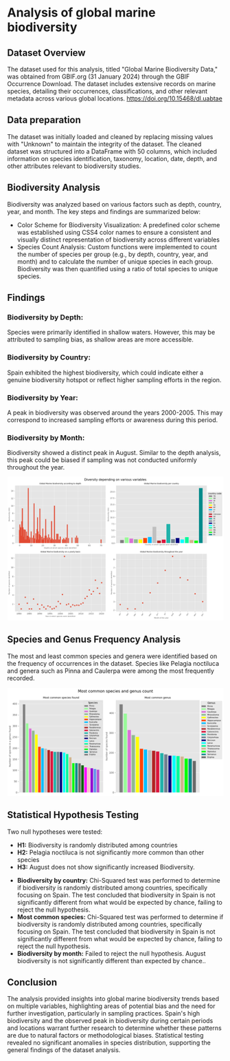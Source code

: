 <h1> Analysis of global marine biodiversity </h1>
<h2>Dataset Overview</h2>
<p>The dataset used for this analysis, titled "Global Marine Biodiversity Data," was obtained from GBIF.org (31 January 2024) through the GBIF Occurrence Download. The dataset includes extensive records on marine species, detailing their occurrences, classifications, and other relevant metadata across various global locations. <a href="https://doi.org/10.15468/dl.uabtae">https://doi.org/10.15468/dl.uabtae</a></p>
<h2>Data preparation</h2>
<p>The dataset was initially loaded and cleaned by replacing missing values with "Unknown" to maintain the integrity of the dataset. The cleaned dataset was structured into a DataFrame with 50 columns, which included information on species identification, taxonomy, location, date, depth, and other attributes relevant to biodiversity studies.</p>

<h2>Biodiversity Analysis</h2>
<p>Biodiversity was analyzed based on various factors such as depth, country, year, and month. The key steps and findings are summarized below:</p>
<ul>
    <li>Color Scheme for Biodiversity Visualization: A predefined color scheme was established using CSS4 color names to ensure a consistent and visually distinct representation of biodiversity across different variables</li>
    <li>Species Count Analysis: Custom functions were implemented to count the number of species per group (e.g., by depth, country, year, and month) and to calculate the number of unique species in each group. Biodiversity was then quantified using a ratio of total species to unique species.</li>
</ul>

<h2>Findings</h2>
<h3>Biodiversity by Depth:</h3>

<p>Species were primarily identified in shallow waters. However, this may be attributed to sampling bias, as shallow areas are more accessible.</p>

<h3>Biodiversity by Country:</h3>

<p>Spain exhibited the highest biodiversity, which could indicate either a genuine biodiversity hotspot or reflect higher sampling efforts in the region.</p>

<h3>Biodiversity by Year:</h3>

<p>A peak in biodiversity was observed around the years 2000-2005. This may correspond to increased sampling efforts or awareness during this period.</p>

<h3>Biodiversity by Month:</h3>

<p>Biodiversity showed a distinct peak in August. Similar to the depth analysis, this peak could be biased if sampling was not conducted uniformly throughout the year.</p>


<div class="graph-container">
    <img src="Biodiversity according to different variables.png" alt="Global Marine Biodiversity">
</div>

<h2>Species and Genus Frequency Analysis</h2>
<p>The most and least common species and genera were identified based on the frequency of occurrences in the dataset. Species like Pelagia noctiluca and genera such as Pinna and Caulerpa were among the most frequently recorded.</p>
<div class="graph-container">
    <img src="Most common species.png" alt="Most Common Species">
</div>


<h2>Statistical Hypothesis Testing</h2>
<p>Two null hypotheses were tested:</p>

<ul>
    <li><strong>H1:</strong> Biodiversity is randomly distributed among countries</li>
    <li><strong>H2:</strong> Pelagia noctiluca is not significantly more common than other species</li>
    <li><strong>H3:</strong> August does not show significantly increased Biodiversity.</li>
</ul>

<ul>
    <li><strong>Biodiversity by country:</strong> Chi-Squared test was performed to determine if biodiversity is randomly distributed among countries, specifically focusing on Spain. The test concluded that biodiversity in Spain is not significantly different from what would be expected by chance, failing to reject the null hypothesis.</li>
    <li><strong>Most common species:</strong>  Chi-Squared test was performed to determine if biodiversity is randomly distributed among countries, specifically focusing on Spain. The test concluded that biodiversity in Spain is not significantly different from what would be expected by chance, failing to reject the null hypothesis.</li>
    <li><strong>Biodiversity by month:</strong> Failed to reject the null hypothesis. August biodiversity is not significantly different than expected by chance..</li>
</ul>
    
<h2>Conclusion</h2>
<p>The analysis provided insights into global marine biodiversity trends based on multiple variables, highlighting areas of potential bias and the need for further investigation, particularly in sampling practices. Spain's high biodiversity and the observed peak in biodiversity during certain periods and locations warrant further research to determine whether these patterns are due to natural factors or methodological biases. Statistical testing revealed no significant anomalies in species distribution, supporting the general findings of the dataset analysis.</p>
